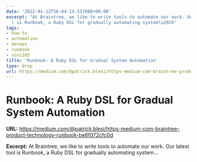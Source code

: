 ```yaml
---
date: '2022-01-12T16:04:14.537000+00:00'
excerpt: "At Braintree, we like to write tools to automate our work. Our latest tool\
  \ is Runbook, a Ruby DSL for gradually automating system\u2026"
tags:
- how-to
- automation
- devops
- runbook
- cosi105
title: 'Runbook: A Ruby DSL for Gradual System Automation'
type: drop
url: https://medium.com/@patrick.blesi/https-medium-com-braintree-product-technology-runbook-be6f072cfc0d
---
```


# Runbook: A Ruby DSL for Gradual System Automation

**URL:** https://medium.com/@patrick.blesi/https-medium-com-braintree-product-technology-runbook-be6f072cfc0d

**Excerpt:** At Braintree, we like to write tools to automate our work. Our latest tool is Runbook, a Ruby DSL for gradually automating system…
